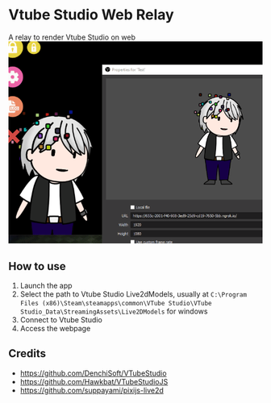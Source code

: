 # Vtube Studio Web Relay

A relay to render Vtube Studio on web
![Demo](screenshot/demo.gif)

## How to use
1. Launch the app
2. Select the path to Vtube Studio Live2dModels, usually at `C:\Program Files (x86)\Steam\steamapps\common\VTube Studio\VTube Studio_Data\StreamingAssets\Live2DModels` for windows
3. Connect to Vtube Studio
4. Access the webpage

## Credits
- https://github.com/DenchiSoft/VTubeStudio
- https://github.com/Hawkbat/VTubeStudioJS
- https://github.com/suppayami/pixijs-live2d
